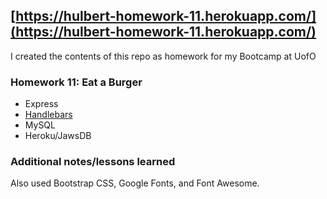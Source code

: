 ## [https://hulbert-homework-11.herokuapp.com/](https://hulbert-homework-11.herokuapp.com/)
I created the contents of this repo as homework for my Bootcamp at UofO
### Homework 11: Eat a Burger
* Express
* [Handlebars](https://handlebarsjs.com/)
* MySQL
* Heroku/JawsDB
### Additional notes/lessons learned
Also used Bootstrap CSS, Google Fonts, and Font Awesome.
